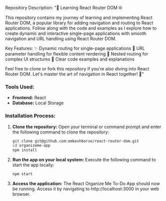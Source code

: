 Repository Description:
"🚀 Learning React Router DOM 🌐

This repository contains my journey of learning and implementing React Router DOM, a popular library for adding navigation and routing to React applications. Follow along with the code and examples as I explore how to create dynamic and interactive single-page applications with smooth navigation and URL handling using React Router DOM.

Key Features:
✨ Dynamic routing for single-page applications
🔗 URL parameter handling for flexible content rendering
🔄 Nested routing for complex UI structures
📝 Clear code examples and explanations

Feel free to clone or fork this repository if you're also diving into React Router DOM. Let's master the art of navigation in React together! 🎉"

### Tools Used:
- **Frontend:** React
- **Database:** Local Storage

### Installation Process:

1. **Clone the repository:**
   Open your terminal or command prompt and enter the following command to clone the repository:

   ```bash 
   git clone git@github.com:omkeshborse/react-router-dom.git
   cd organizeme-app
   npm install
   ```

2. **Run the app on your local system:**
   Execute the following command to start the app locally:

   ```bash
   npm start
   ```

3. **Access the application:**
   The React Organize Me To-Do App should now be running. Access it by navigating to http://localhost:3000 in your web browser.
